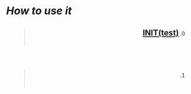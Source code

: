 # ***How to use it***

<div dir=rtl>

00. > ## <a href="INIT">INIT(test)</a><br><br>
<br>

1. > ## <a href=""></a><br><br>
<br>


</div>